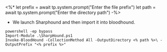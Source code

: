 <%*
let prefix = await tp.system.prompt("Enter the file prefix")
let path = await tp.system.prompt("Enter the directory path")
-%>

- We launch Sharphound and then import it into bloodhound.

```
powershell -ep bypass
Import-Module .\SharpHound.ps1
Invoke-BloodHound -CollectionMethod All -OutputDirectory <% path %>\ -OutputPrefix "<% prefix %>"
```
